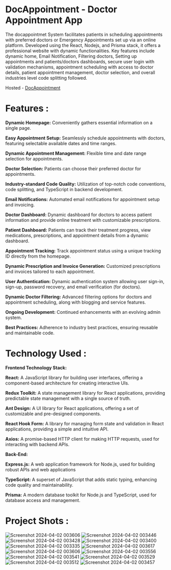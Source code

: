 # DocAppointment - Doctor Appointment App

The docappointmet System facilitates patients in scheduling appointments with preferred doctors or Emergency Appointments set up via an online platform. Developed using the React, Nodejs, and Prisma stack, it offers a professional website with dynamic functionalities. Key features include dynamic home, Email Notification, Filtering doctors, Setting up appointments and patients/doctors dashboards, secure user login with validation mechanisms, appointment scheduling with access to doctor details, patient appointment management, doctor selection, and overall industries level code splitting followed.

Hosted - [DocAppointment]([[https://doctoron.netlify.app/])



# Features :

**Dynamic Homepage:** Conveniently gathers essential information on a single page.

 **Easy Appointment Setup:** Seamlessly schedule appointments with doctors, featuring selectable available dates and time ranges.
 
 **Dynamic Appointment Management:** Flexible time and date range selection for appointments.
 
 **Doctor Selection:** Patients can choose their preferred doctor for appointments.
 
 **Industry-standard Code Quality:** Utilization of top-notch code conventions, code splitting, and TypeScript in backend development.
 
 **Email Notifications:** Automated email notifications for appointment setup and invoicing.
 
 **Doctor Dashboard:** Dynamic dashboard for doctors to access patient information and provide online treatment with customizable prescriptions.
 
 **Patient Dashboard:** Patients can track their treatment progress, view medications, prescriptions, and appointment details from a dynamic dashboard.
 
 **Appointment Tracking:** Track appointment status using a unique tracking ID directly from the homepage.
 
 **Dynamic Prescription and Invoice Generation:** Customized prescriptions and invoices tailored to each appointment.
 
 **User Authentication:** Dynamic authentication system allowing user sign-in, sign-up, password recovery, and email verification (for doctors).
 
 **Dynamic Doctor Filtering:** Advanced filtering options for doctors and appointment scheduling, along with blogging and service features.
 
 **Ongoing Development:** Continued enhancements with an evolving admin system.
 
 **Best Practices:** Adherence to industry best practices, ensuring reusable and maintainable code.

# Technology Used :
**Frontend Technology Stack:**

**React:** A JavaScript library for building user interfaces, offering a component-based architecture for creating interactive UIs.

**Redux Toolkit:** A state management library for React applications, providing predictable state management with a single source of truth.

**Ant Design:** A UI library for React applications, offering a set of customizable and pre-designed components.

**React Hook Form:** A library for managing form state and validation in React applications, providing a simple and intuitive API.

**Axios:** A promise-based HTTP client for making HTTP requests, used for interacting with backend APIs.

**Back-End:**

**Express.js:** A web application framework for Node.js, used for building robust APIs and web applications

**TypeScript:** A superset of JavaScript that adds static typing, enhancing code quality and maintainability.

**Prisma:** A modern database toolkit for Node.js and TypeScript, used for database access and management.

# Project Shots :

![Screenshot 2024-04-02 003606](https://github.com/11shiv/Docappointment/assets/103626079/d189ff7d-8da8-4791-8520-8f766a3dc753)
![Screenshot 2024-04-02 003446](https://github.com/11shiv/Docappointment/assets/103626079/b377bf6a-aa83-405e-a4e8-b345e255e152)
![Screenshot 2024-04-02 003428](https://github.com/11shiv/Docappointment/assets/103626079/98ca0250-1579-460d-9377-a1bd91887e23)
![Screenshot 2024-04-02 003400](https://github.com/11shiv/Docappointment/assets/103626079/3539bf48-4e09-4f2f-af66-479d96bed5ba)
![Screenshot 2024-04-02 003335](https://github.com/11shiv/Docappointment/assets/103626079/41106f15-4f93-4bc9-9d30-01ea92f23a4d)
![Screenshot 2024-04-02 003617](https://github.com/11shiv/Docappointment/assets/103626079/59d75ba4-449e-402c-a4f1-2886f165467c)
![Screenshot 2024-04-02 003606](https://github.com/11shiv/Docappointment/assets/103626079/7f5787d6-430c-410d-b40d-244844d1b368)
![Screenshot 2024-04-02 003556](https://github.com/11shiv/Docappointment/assets/103626079/b1c94dcb-8bdd-443f-85d7-424321335f1c)
![Screenshot 2024-04-02 003541](https://github.com/11shiv/Docappointment/assets/103626079/b37636f9-ce2a-4869-8434-c2864fe199e5)
![Screenshot 2024-04-02 003529](https://github.com/11shiv/Docappointment/assets/103626079/6b864526-3a93-4a9f-9db9-6c7d2110c39f)
![Screenshot 2024-04-02 003512](https://github.com/11shiv/Docappointment/assets/103626079/b09d96bc-e9d0-493f-a454-78b3f968464d)
![Screenshot 2024-04-02 003457](https://github.com/11shiv/Docappointment/assets/103626079/38456318-3dc0-4075-aaf1-fccde97a95cd)
